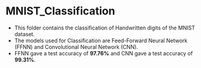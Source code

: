 # MNIST_Classification
- This folder contains the classification of Handwritten digits of the MNIST dataset. 
- The models used for Classification are Feed-Forward Neural Network (FFNN) and Convolutional Neural Network (CNN).
- FFNN gave a test accuracy of **97.76%** and CNN gave a test accuracy of **99.31%**.
